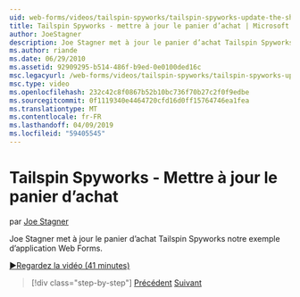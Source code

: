 ```yaml
---
uid: web-forms/videos/tailspin-spyworks/tailspin-spyworks-update-the-shopping-cart
title: Tailspin Spyworks - mettre à jour le panier d’achat | Microsoft Docs
author: JoeStagner
description: Joe Stagner met à jour le panier d’achat Tailspin Spyworks notre exemple d’application Web Forms.
ms.author: riande
ms.date: 06/29/2010
ms.assetid: 92909295-b514-486f-b9ed-0e0100ded16c
msc.legacyurl: /web-forms/videos/tailspin-spyworks/tailspin-spyworks-update-the-shopping-cart
msc.type: video
ms.openlocfilehash: 232c42c8f0867b52b10bc736f70b27c2f0f9edbe
ms.sourcegitcommit: 0f1119340e4464720cfd16d0ff15764746ea1fea
ms.translationtype: MT
ms.contentlocale: fr-FR
ms.lasthandoff: 04/09/2019
ms.locfileid: "59405545"
---
```

# <a name="tailspin-spyworks---update-the-shopping-cart"></a>Tailspin Spyworks - Mettre à jour le panier d’achat

par [Joe Stagner](https://github.com/JoeStagner)

Joe Stagner met à jour le panier d’achat Tailspin Spyworks notre exemple d’application Web Forms.

[&#9654;Regardez la vidéo (41 minutes)](https://channel9.msdn.com/Blogs/ASP-NET-Site-Videos/tailspin-spyworks-update-the-shopping-cart)

> [!div class="step-by-step"]
> [Précédent](tailspin-spyworks-display-shopping-cart.md)
> [Suivant](tailspin-spyworks-migrate-the-shopping-cart.md)
